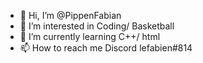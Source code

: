 - 👋 Hi, I’m @PippenFabian
- 👀 I’m interested in Coding/ Basketball
- 🌱 I’m currently learning C++/ html
- 📫 How to reach me Discord lefabien#814
